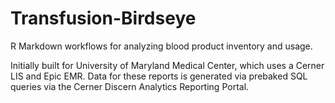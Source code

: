 # Transfusion-Birdseye
R Markdown workflows for analyzing blood product inventory and usage.

Initially built for University of Maryland Medical Center, which uses a Cerner LIS and Epic EMR. Data for these reports is generated via prebaked SQL queries via the Cerner Discern Analytics Reporting Portal.
